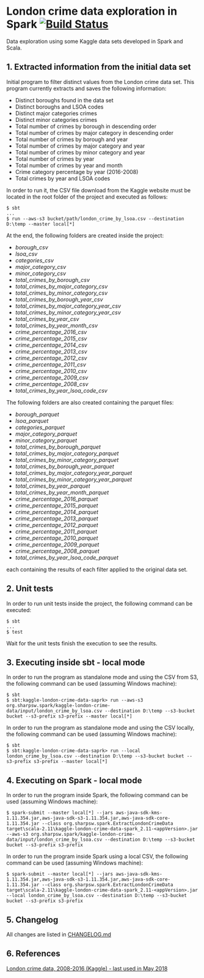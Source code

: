 # London crime data exploration in Spark  [![Build Status](https://travis-ci.org/andersonkmi/kaggle-london-crime-data-spark.svg?branch=master)](https://travis-ci.org/andersonkmi/kaggle-london-crime-data-spark)
Data exploration using some Kaggle data sets developed in Spark and Scala.

## 1. Extracted information from the initial data set

Initial program to filter distinct values from the London crime data set. This program currently
extracts and saves the following information:

* Distinct boroughs found in the data set
* Distinct boroughs and LSOA codes
* Distinct major categories crimes
* Distinct minor categories crimes
* Total number of crimes by borough in descending order
* Total number of crimes by major category in descending order
* Total number of crimes by borough and year
* Total number of crimes by major category and year
* Total number of crimes by minor category and year
* Total number of crimes by year
* Total number of crimes by year and month
* Crime category percentage by year (2016-2008)
* Total crimes by year and LSOA codes

In order to run it, the CSV file download from the Kaggle website must be located in the
root folder of the project and executed as follows:

```
$ sbt
...
$ run --aws-s3 bucket/path/london_crime_by_lsoa.csv --destination D:\temp --master local[*]
```

At the end, the following folders are created inside the project:

* _borough_csv_
* _lsoa_csv_
* _categories_csv_
* _major_category_csv_
* _minor_category_csv_
* _total_crimes_by_borough_csv_
* _total_crimes_by_major_category_csv_
* _total_crimes_by_minor_category_csv_
* _total_crimes_by_borough_year_csv_
* _total_crimes_by_major_category_year_csv_
* _total_crimes_by_minor_category_year_csv_
* _total_crimes_by_year_csv_
* _total_crimes_by_year_month_csv_
* _crime_percentage_2016_csv_
* _crime_percentage_2015_csv_
* _crime_percentage_2014_csv_
* _crime_percentage_2013_csv_
* _crime_percentage_2012_csv_
* _crime_percentage_2011_csv_
* _crime_percentage_2010_csv_
* _crime_percentage_2009_csv_
* _crime_percentage_2008_csv_
* _total_crimes_by_year_lsoa_code_csv_

The following folders are also created containing the parquet files:
* _borough_parquet_
* _lsoa_parquet_
* _categories_parquet_
* _major_category_parquet_
* _minor_category_parquet_
* _total_crimes_by_borough_parquet_
* _total_crimes_by_major_category_parquet_
* _total_crimes_by_minor_category_parquet_
* _total_crimes_by_borough_year_parquet_
* _total_crimes_by_major_category_year_parquet_
* _total_crimes_by_minor_category_year_parquet_
* _total_crimes_by_year_parquet_
* _total_crimes_by_year_month_parquet_
* _crime_percentage_2016_parquet_
* _crime_percentage_2015_parquet_
* _crime_percentage_2014_parquet_
* _crime_percentage_2013_parquet_
* _crime_percentage_2012_parquet_
* _crime_percentage_2011_parquet_
* _crime_percentage_2010_parquet_
* _crime_percentage_2009_parquet_
* _crime_percentage_2008_parquet_
* _total_crimes_by_year_lsoa_code_parquet_


each containing the results of each filter applied to the original data set.

## 2. Unit tests

In order to run unit tests inside the project, the following command can be executed:

```
$ sbt
...
$ test
```

Wait for the unit tests finish the execution to see the results.

## 3. Executing inside sbt - local mode
In order to run the program as standalone mode and using the CSV from S3, the following command can be used (assuming Windows machine):
```
$ sbt 
$ sbt:kaggle-london-crime-data-saprk> run --aws-s3 org.sharpsw.spark/kaggle-london-crime-data/input/london_crime_by_lsoa.csv --destination D:\temp --s3-bucket bucket --s3-prefix s3-prefix --master local[*]
```

In order to run the program as standalone mode and using the CSV locally, the following command can be used (assuming Windows machine):
```
$ sbt 
$ sbt:kaggle-london-crime-data-saprk> run --local london_crime_by_lsoa.csv --destination D:\temp --s3-bucket bucket --s3-prefix s3-prefix --master local[*]
```

## 4. Executing on Spark - local mode
In order to run the program inside Spark, the following command can be used (assuming Windows machine):
```
$ spark-submit --master local[*] --jars aws-java-sdk-kms-1.11.354.jar,aws-java-sdk-s3-1.11.354.jar,aws-java-sdk-core-1.11.354.jar --class org.sharpsw.spark.ExtractLondonCrimeData target\scala-2.11\kaggle-london-crime-data-spark_2.11-<appVersion>.jar --aws-s3 org.sharpsw.spark/kaggle-london-crime-data/input/london_crime_by_lsoa.csv --destination D:\temp --s3-bucket bucket --s3-prefix s3-prefix
```

In order to run the program inside Spark using a local CSV, the following command can be used (assuming Windows machine):
```
$ spark-submit --master local[*] --jars aws-java-sdk-kms-1.11.354.jar,aws-java-sdk-s3-1.11.354.jar,aws-java-sdk-core-1.11.354.jar --class org.sharpsw.spark.ExtractLondonCrimeData target\scala-2.11\kaggle-london-crime-data-spark_2.11-<appVersion>.jar --local london_crime_by_lsoa.csv --destination D:\temp --s3-bucket bucket --s3-prefix s3-prefix
```

## 5. Changelog
All changes are listed in [CHANGELOG.md](CHANGELOG.md)

## 6. References

[London crime data, 2008-2016 (Kaggle) - last used in May 2018](https://www.kaggle.com/jboysen/london-crime/data)
